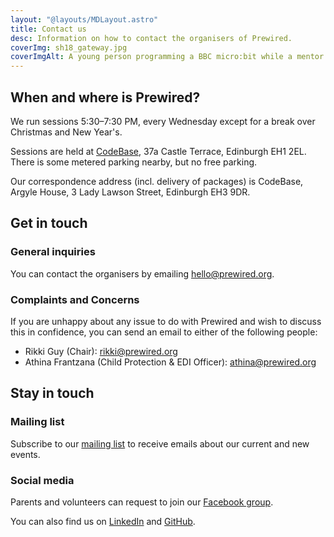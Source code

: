 ```yaml
---
layout: "@layouts/MDLayout.astro"
title: Contact us
desc: Information on how to contact the organisers of Prewired.
coverImg: sh18_gateway.jpg
coverImgAlt: A young person programming a BBC micro:bit while a mentor is pointing at a screen
---
```


## When and where is Prewired?

We run sessions 5:30&ndash;7:30 PM, every Wednesday except for a break over Christmas and New Year's.

Sessions are held at [CodeBase](http://thisiscodebase.com), 37a Castle Terrace, Edinburgh EH1 2EL. There is some metered parking nearby, but no free parking.

Our correspondence address (incl. delivery of packages) is CodeBase, Argyle House, 3 Lady Lawson Street, Edinburgh EH3 9DR.

## Get in touch

### General inquiries

You can contact the organisers by emailing [hello@prewired.org](mailto:hello@prewired.org).

### Complaints and Concerns

If you are unhappy about any issue to do with Prewired and wish to discuss this in confidence, you can send an email to either of the following people:

* Rikki Guy (Chair): [rikki@prewired.org](mailto:rikki@prewired.org)
* Athina Frantzana (Child Protection & EDI Officer): [athina@prewired.org](mailto:athina@prewired.org)

## Stay in touch

### Mailing list

Subscribe to our [mailing list](https://eepurl.com/dv2dPb) to receive emails about our current and new events.

### Social media

Parents and volunteers can request to join our [Facebook group](https://www.facebook.com/groups/prewired).

You can also find us on [LinkedIn](https://uk.linkedin.com/company/prewired) and [GitHub](https://github.com/prewired).
